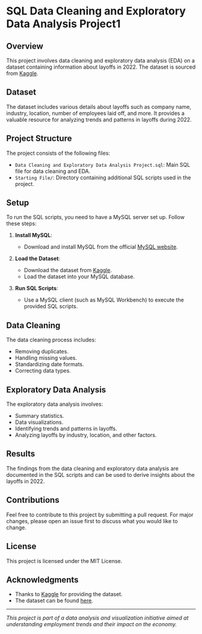 # SQL Data Cleaning and Exploratory Data Analysis Project1

## Overview

This project involves data cleaning and exploratory data analysis (EDA) on a dataset containing information about layoffs in 2022. The dataset is sourced from [Kaggle](https://www.kaggle.com/datasets/swaptr/layoffs-2022).

## Dataset

The dataset includes various details about layoffs such as company name, industry, location, number of employees laid off, and more. It provides a valuable resource for analyzing trends and patterns in layoffs during 2022.

## Project Structure

The project consists of the following files:

- `Data Cleaning and Exploratory Data Analysis Project.sql`: Main SQL file for data cleaning and EDA.
- `Starting File/`: Directory containing additional SQL scripts used in the project.

## Setup

To run the SQL scripts, you need to have a MySQL server set up. Follow these steps:

1. **Install MySQL**:
   - Download and install MySQL from the official [MySQL website](https://dev.mysql.com/downloads/).

2. **Load the Dataset**:
   - Download the dataset from [Kaggle](https://www.kaggle.com/datasets/swaptr/layoffs-2022).
   - Load the dataset into your MySQL database.

3. **Run SQL Scripts**:
   - Use a MySQL client (such as MySQL Workbench) to execute the provided SQL scripts.

## Data Cleaning

The data cleaning process includes:
- Removing duplicates.
- Handling missing values.
- Standardizing date formats.
- Correcting data types.

## Exploratory Data Analysis

The exploratory data analysis involves:
- Summary statistics.
- Data visualizations.
- Identifying trends and patterns in layoffs.
- Analyzing layoffs by industry, location, and other factors.

## Results

The findings from the data cleaning and exploratory data analysis are documented in the SQL scripts and can be used to derive insights about the layoffs in 2022.

## Contributions

Feel free to contribute to this project by submitting a pull request. For major changes, please open an issue first to discuss what you would like to change.

## License

This project is licensed under the MIT License.

## Acknowledgments

- Thanks to [Kaggle](https://www.kaggle.com/) for providing the dataset.
- The dataset can be found [here](https://www.kaggle.com/datasets/swaptr/layoffs-2022).

---

*This project is part of a data analysis and visualization initiative aimed at understanding employment trends and their impact on the economy.*
